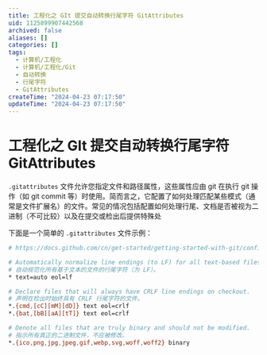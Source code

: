 ```yaml
---
title: 工程化之 GIt 提交自动转换行尾字符 GitAttributes
uid: 1125899907442568
archived: false
aliases: []
categories: []
tags:
  - 计算机/工程化
  - 计算机/工程化/Git
  - 自动转换
  - 行尾字符
  - GitAttributes
createTime: "2024-04-23 07:17:50"
updateTime: "2024-04-23 07:17:50"
---
```


# 工程化之 GIt 提交自动转换行尾字符 GitAttributes

`.gitattributes` 文件允许您指定文件和路径属性，这些属性应由 git 在执行 git 操作（如 git commit 等）时使用。简而言之，它配置了如何处理匹配某些模式（通常是文件扩展名）的文件。常见的情况包括配置如何处理行尾、文档是否被视为二进制（不可比较）以及在提交或检出后提供特殊处

下面是一个简单的 `.gitattributes` 文件示例：

```sh
# https://docs.github.com/cn/get-started/getting-started-with-git/configuring-git-to-handle-line-endings

# Automatically normalize line endings (to LF) for all text-based files.
# 自动规范化所有基于文本的文件的行尾字符（为 LF）。
* text=auto eol=lf

# Declare files that will always have CRLF line endings on checkout.
# 声明在检出时始终具有 CRLF 行尾字符的文件。
*.{cmd,[cC][mM][dD]} text eol=crlf
*.{bat,[bB][aA][tT]} text eol=crlf

# Denote all files that are truly binary and should not be modified.
# 指示所有真正的二进制文件，不应被修改。
*.{ico,png,jpg,jpeg,gif,webp,svg,woff,woff2} binary
```
